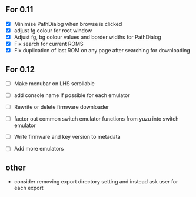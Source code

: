 ## For 0.11

- [x] Minimise PathDialog when browse is clicked
- [x] adjust fg colour for root window
- [x] Adjust fg, bg colour values and border widths for PathDialog
- [x] Fix search for current ROMS
- [x] Fix duplication of last ROM on any page after searching for downloading

## For 0.12

- [ ] Make menubar on LHS scrollable 
- [ ] add console name if possible for each emulator

- [ ] Rewrite or delete firmware downloader

- [ ] factor out common switch emulator functions from yuzu into switch emulator 
- [ ] Write firmware and key version to metadata
- [ ] Add more emulators 


## other 

- consider removing export directory setting and instead ask user for each export 


